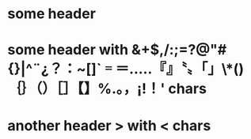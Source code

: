 # some header

# some header with &+$,/:;=?@\"#{}|^¨¿？：~[]`゠＝…‥『』〝〟「」\\*()｛｝（）［］【】%.。，¡!！' chars

# another header > with < chars
